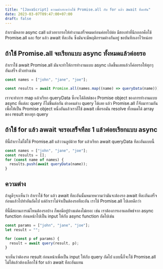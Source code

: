 ```yaml
---
title: "[JavaScript] ความต่างระหว่างใช้ Promise.all กับ for แล้ว await ทีละอัน"
date: 2023-03-07T09:47:00+07:00
draft: false
---
```


ถ้าเรามีหลาย async call แล้วอยากรอให้ทำงานเสร็จหมดก่อนค่อยไปต่อ มีสองท่าที่นึกออกคือใช้ Promise.all และ for แล้ว await ทีละอัน ซึ่งมันจะมีพฤติกรรมต่างกันอยู่ ขอบันทึกเอาไว้หน่อย

<!--more-->

## ถ้าใช้ Promise.all จะเรียกแบบ async ทั้งหมดแล้วค่อยรอ

ถ้าเราใช้ await Promise.all มันจะทำให้การทำงานแบบ async เกิดขึ้นเลยแล้วก็ค่อยรอให้ทุกๆอันเสร็จ ตัวอย่างเช่น

```js
const names = ["john", "jane", "joe"];

const results = await Promise.all(names.map((name) => queryData(name)));
```

เราจะทำการ map แล้วเรียก queryData ซึ่งจะได้ลิสต์ของ Promise object ของการทำงานแบบ async ที่แต่ละ query ก็ไม่ขึ้นต่อกัน ต่างคนต่าง query ได้เลย แล้ว Promise.all ก็จับมารวมกันเพื่อให้เป็น Promise object หนึ่งอันแล้วเราก็ใช้ await เพื่อรอมัน resolve ทั้งหมดได้ array ของ result ของทุก query

## ถ้าใช้ for แล้ว await จะรอเสร็จทีละ 1 แล้วค่อยเรียกแบบ async

ทีนี้ถ้าเราไม่ได้ใช้ Promise.all แล้ววนลูปด้วย for แล้วเรียก await queryData ทีละอันแบบนี้

```js
const names = ["john", "jane", "joe"];
const results = [];
for (const name of names) {
  results.push(await queryData(name));
}
```

## ความต่าง

ถ้าดูดีๆจะเห็นว่า ถ้าเราใช้ for แล้ว await ทีละอันนั้นหมายความว่ามันจะต้องรอ await ทีละอันเสร็จก่อนแล้วไปทำอันถัดไป แต่ถ้าเราไม่จำเป็นต้องรอทีละอัน เราใช้ Promise.all ไปเลยดีกว่า

ทีนี้มีสถานการณ์ไหนต้องรอบ้าง ก็พอมีอยู่บ้างแต่คงไม่เยอะ เช่น เราต้องการเอาผลลัพธ์จาก async function ก่อนหน้าไปเป็น input ให้กับ async function ถัดไปเช่น

```js
const params = ["john", "jane", "joe"];
let result = "";

for (const p of params) {
  result = await query(result, p);
}
```

จะเห็นว่าต้องรอ result ก่อนหน้าเพื่อเป็น input ให้กับ query ถัดไป แบบนี้ก็จะใช้ Promise.all ไม่ได้แล้วต้องเลือกใช้ for แล้ว await ทีละอันแทน
